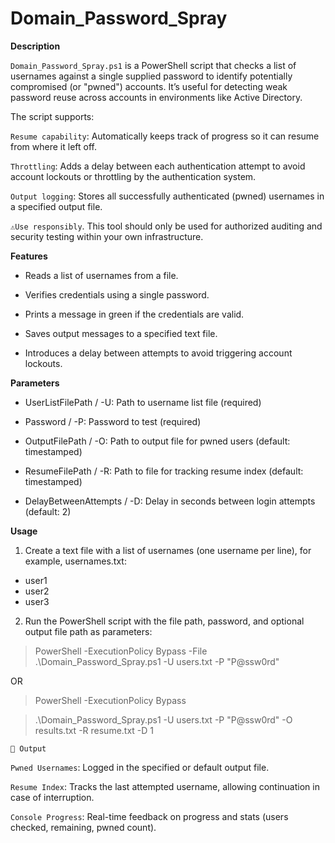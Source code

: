 # Domain_Password_Spray

**Description**

`Domain_Password_Spray.ps1` is a PowerShell script that checks a list of usernames against a single supplied password to identify potentially compromised (or "pwned") accounts. It’s useful for detecting weak password reuse across accounts in environments like Active Directory.

The script supports:

`Resume capability`: Automatically keeps track of progress so it can resume from where it left off.

`Throttling`: Adds a delay between each authentication attempt to avoid account lockouts or throttling by the authentication system.

`Output logging`: Stores all successfully authenticated (pwned) usernames in a specified output file.

`⚠️Use responsibly`. This tool should only be used for authorized auditing and security testing within your own infrastructure.

**Features**

- Reads a list of usernames from a file.

- Verifies credentials using a single password.

- Prints a message in green if the credentials are valid.

- Saves output messages to a specified text file.

- Introduces a delay between attempts to avoid triggering account lockouts.

**Parameters**

- UserListFilePath / -U: Path to username list file (required)

- Password / -P: Password to test (required)

- OutputFilePath / -O: Path to output file for pwned users (default: timestamped)

- ResumeFilePath / -R: Path to file for tracking resume index (default: timestamped)

- DelayBetweenAttempts / -D: Delay in seconds between login attempts (default: 2)

**Usage**
1. Create a text file with a list of usernames (one username per line), for example, usernames.txt:
  - user1
  - user2
  - user3

2. Run the PowerShell script with the file path, password, and optional output file path as parameters:
  > PowerShell -ExecutionPolicy Bypass -File .\Domain_Password_Spray.ps1 -U users.txt -P "P@ssw0rd" 

OR 

  > PowerShell -ExecutionPolicy Bypass

  > .\Domain_Password_Spray.ps1 -U users.txt -P "P@ssw0rd" -O results.txt -R resume.txt -D 1


`📂 Output`

`Pwned Usernames`: Logged in the specified or default output file.

`Resume Index`: Tracks the last attempted username, allowing continuation in case of interruption.

`Console Progress`: Real-time feedback on progress and stats (users checked, remaining, pwned count).


